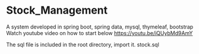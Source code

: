 # Stock_Management
A system developed in spring boot, spring data, mysql, thymeleaf, bootstrap
 Watch youtube video on how to start below
 https://youtu.be/iQUybMd9AmY

The sql file is included in the root directory, import it. stock.sql
